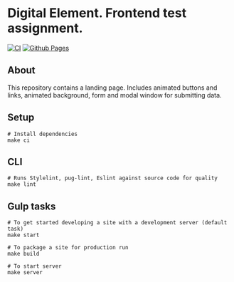 # Digital Element. Frontend test assignment. 
[![CI](https://github.com/Teihden/d-element-test/actions/workflows/CI.yml/badge.svg)](https://github.com/Teihden/d-element-test/actions/workflows/CI.yml)
[![Github Pages](https://github.com/Teihden/d-element-test/actions/workflows/github-pages-with-gulp.yml/badge.svg)](https://github.com/Teihden/d-element-test/actions/workflows/github-pages-with-gulp.yml)

## About
This repository contains a landing page. Includes animated buttons and links, animated background, form and modal window for submitting data.
## Setup

```shell
# Install dependencies
make ci
```

## CLI

```shell
# Runs Stylelint, pug-lint, Eslint against source code for quality
make lint
```

## Gulp tasks

```shell
# To get started developing a site with a development server (default task)
make start

# To package a site for production run
make build

# To start server
make server
```
